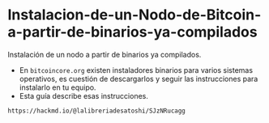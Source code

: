 # Instalacion-de-un-Nodo-de-Bitcoin-a-partir-de-binarios-ya-compilados
Instalación de un nodo a partir de binarios ya compilados.

- En `bitcoincore.org` existen instaladores binarios para varios sistemas operativos, es cuestión de descargarlos y seguir las instrucciones para instalarlo en tu equipo.
- Esta guía describe esas instrucciones.
```shell
https://hackmd.io/@lalibreriadesatoshi/SJzNRucagg
```

